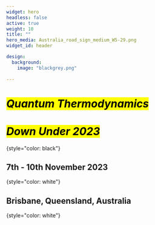 ```yaml
---
widget: hero
headless: false
active: true
weight: 10
title: ""
hero_media: Australia_road_sign_medium_W5-29.png
widget_id: header

design:
  background:
    image: "blackgrey.png"
    
---
```


# <mark>*Quantum Thermodynamics*</mark>
# <mark>*Down Under 2023*</mark>
{style="color: black"}


## 7th - 10th November 2023
{style="color: white"}
## Brisbane, Queensland, Australia
{style="color: white"}

<br>
